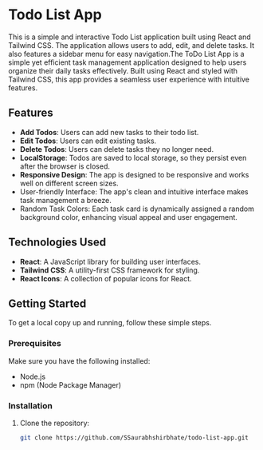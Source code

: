 # Todo List App

This is a simple and interactive Todo List application built using React and Tailwind CSS. The application allows users to add, edit, and delete tasks. It also features a sidebar menu for easy navigation.The ToDo List App is a simple yet efficient task management application designed to help users organize their daily tasks effectively. Built using React and styled with Tailwind CSS, this app provides a seamless user experience with intuitive features.

## Features

- **Add Todos**: Users can add new tasks to their todo list.
- **Edit Todos**: Users can edit existing tasks.
- **Delete Todos**: Users can delete tasks they no longer need.
- **LocalStorage**: Todos are saved to local storage, so they persist even after the browser is closed.
- **Responsive Design**: The app is designed to be responsive and works well on different screen sizes.
- User-friendly Interface: The app's clean and intuitive interface makes task management a breeze.
- Random Task Colors: Each task card is dynamically assigned a random background color, enhancing visual appeal and user engagement.

## Technologies Used

- **React**: A JavaScript library for building user interfaces.
- **Tailwind CSS**: A utility-first CSS framework for styling.
- **React Icons**: A collection of popular icons for React.

## Getting Started

To get a local copy up and running, follow these simple steps.

### Prerequisites

Make sure you have the following installed:

- Node.js
- npm (Node Package Manager)

### Installation

1. Clone the repository:

   ```sh
   git clone https://github.com/SSaurabhshirbhate/todo-list-app.git
